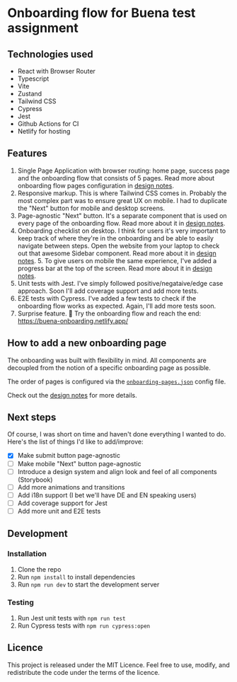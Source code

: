 # Onboarding flow for Buena test assignment

## Technologies used

* React with Browser Router
* Typescript 
* Vite 
* Zustand
* Tailwind CSS
* Cypress
* Jest
* Github Actions for CI
* Netlify for hosting

## Features

1. Single Page Application with browser routing: home page, success page and the onboarding flow that consists of 5 pages. Read more about onboarding flow pages configuration in [design notes](design_notes/1_onboarding_configuration.md).
2. Responsive markup. This is where Tailwind CSS comes in. Probably the most complex part was to ensure great UX on mobile. I had to duplicate the "Next" button for mobile and desktop screens. 
3. Page-agnostic "Next" button. It's a separate component that is used on every page of the onboarding flow. Read more about it in [design notes](design_notes/3_next_button_functionality.md).
4. Onboarding checklist on desktop. I think for users it's very important to keep track of where they're in the onboarding and be able to easily navigate between steps. Open the website from your laptop to check out that awesome Sidebar component. Read more about it in [design notes](design_notes/4_sidebar_functionality.md). 5. To give users on mobile the same experience, I've added a progress bar at the top of the screen. Read more about it in [design notes](design_notes/5_mobile_navigation.md).
6. Unit tests with Jest. I've simply followed positive/negataive/edge case approach. Soon I'll add coverage support and add more tests.
7. E2E tests with Cypress. I've added a few tests to check if the onboarding flow works as expected. Again, I'll add more tests soon.
8. Surprise feature. 🎁 Try the onboarding flow and reach the end: https://buena-onboarding.netlify.app/

## How to add a new onboarding page

The onboarding was built with flexibility in mind. All components are decoupled from the notion of a specific onboarding page as possible. 

The order of pages is configured via the [`onboarding-pages.json`](https://github.com/ikorotkaya/onboarding-spa/blob/main/onboarding-pages.json) config file.

Check out the [design notes](design_notes/2_add_new_onboarding_page.md) for more details.

## Next steps

Of course, I was short on time and haven't done everything I wanted to do. Here's the list of things I'd like to add/improve:

- [x] Make submit button page-agnostic 
- [ ] Make mobile "Next" button page-agnostic
- [ ] Introduce a design system and align look and feel of all components (Storybook)
- [ ] Add more animations and transitions
- [ ] Add i18n support (I bet we'll have DE and EN speaking users) 
- [ ] Add coverage support for Jest
- [ ] Add more unit and E2E tests

## Development 

### Installation

1. Clone the repo
2. Run `npm install` to install dependencies
3. Run `npm run dev` to start the development server

### Testing

1. Run Jest unit tests with `npm run test`
2. Run Cypress tests with `npm run cypress:open`

## Licence

This project is released under the MIT Licence. Feel free to use, modify, and redistribute the code under the terms of the licence.
